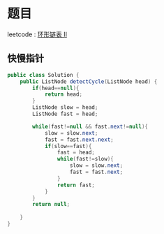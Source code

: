 # 题目

leetcode : [环形链表 II](https://leetcode-cn.com/problems/linked-list-cycle-ii/)

## 快慢指针
```Java
public class Solution {
    public ListNode detectCycle(ListNode head) {
        if(head==null){
            return head;
        }
        ListNode slow = head;
        ListNode fast = head;

        while(fast!=null && fast.next!=null){
            slow = slow.next;
            fast = fast.next.next;
            if(slow==fast){
                fast = head;
                while(fast!=slow){
                    slow = slow.next;
                    fast = fast.next;
                }
                return fast;
            }
        }
        return null;
       
    }
}
```
